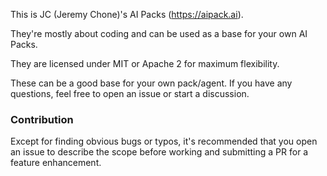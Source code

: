 This is JC (Jeremy Chone)'s AI Packs (https://aipack.ai).

They're mostly about coding and can be used as a base for your own AI Packs.

They are licensed under MIT or Apache 2 for maximum flexibility.

These can be a good base for your own pack/agent. If you have any questions, feel free to open an issue or start a discussion.

### Contribution

Except for finding obvious bugs or typos, it's recommended that you open an issue to describe the scope before working and submitting a PR for a feature enhancement.
